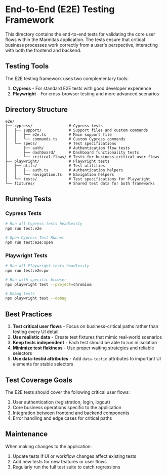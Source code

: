 # End-to-End (E2E) Testing Framework

This directory contains the end-to-end tests for validating the core user flows within the Marmitas application. The tests ensure that critical business processes work correctly from a user's perspective, interacting with both the frontend and backend.

## Testing Tools

The E2E testing framework uses two complementary tools:

1. **Cypress** - For standard E2E tests with good developer experience
2. **Playwright** - For cross-browser testing and more advanced scenarios

## Directory Structure

```
e2e/
├── cypress/                # Cypress tests
│   ├── support/            # Support files and custom commands
│   │   ├── e2e.ts          # Main support file
│   │   └── commands.ts     # Custom Cypress commands
│   └── specs/              # Test specifications
│       ├── auth/           # Authentication flow tests
│       ├── dashboard/      # Dashboard functionality tests
│       └── critical-flows/ # Tests for business-critical user flows
├── playwright/             # Playwright tests
│   ├── utils/              # Test utilities
│   │   ├── auth.ts         # Authentication helpers
│   │   └── navigation.ts   # Navigation helpers
│   └── tests/              # Test specifications for Playwright
└── fixtures/               # Shared test data for both frameworks
```

## Running Tests

### Cypress Tests

```bash
# Run all Cypress tests headlessly
npm run test:e2e

# Open Cypress Test Runner
npm run test:e2e:open
```

### Playwright Tests

```bash
# Run all Playwright tests headlessly
npm run test:e2e:pw

# Run with specific browser
npx playwright test --project=chromium

# Debug tests
npx playwright test --debug
```

## Best Practices

1. **Test critical user flows** - Focus on business-critical paths rather than testing every UI detail
2. **Use realistic data** - Create test fixtures that mimic real-world scenarios
3. **Keep tests independent** - Each test should be able to run in isolation
4. **Minimize test flakiness** - Use proper waiting strategies and reliable selectors
5. **Use data-testid attributes** - Add `data-testid` attributes to important UI elements for stable selectors

## Test Coverage Goals

The E2E tests should cover the following critical user flows:

1. User authentication (registration, login, logout)
2. Core business operations specific to the application
3. Integration between frontend and backend components
4. Error handling and edge cases for critical paths

## Maintenance

When making changes to the application:

1. Update tests if UI or workflow changes affect existing tests
2. Add new tests for new features or user flows
3. Regularly run the full test suite to catch regressions 